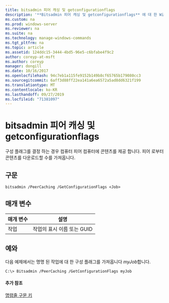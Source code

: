 ```yaml
---
title: bitsadmin 피어 캐싱 및 getconfigurationflags
description: '**Bitsadmin 피어 캐싱 및 getconfigurationflags** 에 대 한 Windows 명령 항목-컴퓨터가 피어에 콘텐츠를 제공 하는지 여부를 결정 하는 구성 플래그를 가져오며 피어에서 콘텐츠를 다운로드할 수 있습니다.'
ms.custom: na
ms.prod: windows-server
ms.reviewer: na
ms.suite: na
ms.technology: manage-windows-commands
ms.tgt_pltfrm: na
ms.topic: article
ms.assetid: 124ddc15-3444-4bd5-96e5-c6bfabe4f9c2
author: coreyp-at-msft
ms.author: coreyp
manager: dongill
ms.date: 10/16/2017
ms.openlocfilehash: 94c7eb1a115fe9152b149b8cf65765b179080cc3
ms.sourcegitcommit: 6aff3d88ff22ea141a6ea6572a5ad8dd6321f199
ms.translationtype: MT
ms.contentlocale: ko-KR
ms.lasthandoff: 09/27/2019
ms.locfileid: "71381097"
---
```

# <a name="bitsadmin-peercaching-and-getconfigurationflags"></a>bitsadmin 피어 캐싱 및 getconfigurationflags



구성 플래그를 결정 하는 경우 컴퓨터 피어 컴퓨터에 콘텐츠를 제공 합니다. 피어 로부터 콘텐츠를 다운로드할 수를 가져옵니다.

## <a name="syntax"></a>구문

```
bitsadmin /PeerCaching /GetConfigurationFlags <Job> 
```

## <a name="parameters"></a>매개 변수

|매개 변수|설명|
|---------|-----------|
|작업|작업의 표시 이름 또는 GUID|

## <a name="BKMK_examples"></a>예와

다음 예제에서는 명명 된 작업에 대 한 구성 플래그를 가져옵니다 *myJob*합니다.
```
C:\> Bitsadmin /PeerCaching /GetConfigurationFlags myJob
```

#### <a name="additional-references"></a>추가 참조

[명령줄 구문 키](command-line-syntax-key.md)